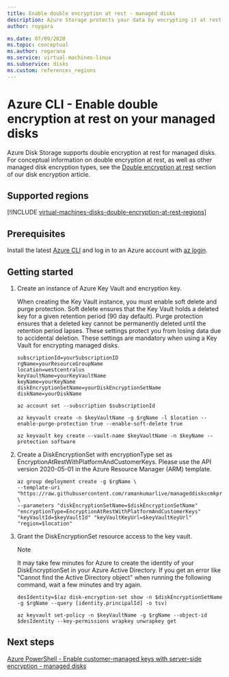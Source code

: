 ```yaml
---
title: Enable double encryption at rest - managed disks
description: Azure Storage protects your data by encrypting it at rest before persisting it to Storage clusters. You can rely on Microsoft-managed keys for the encryption of your managed disks, or you can use customer-managed keys to manage encryption with your own keys.
author: roygara

ms.date: 07/09/2020
ms.topic: conceptual
ms.author: rogarana
ms.service: virtual-machines-linux
ms.subservice: disks
ms.custom: references_regions
---
```


# Azure CLI - Enable double encryption at rest on your managed disks

Azure Disk Storage supports double encryption at rest for managed disks. For conceptual information on double encryption at rest, as well as other managed disk encryption types, see the [Double encryption at rest](disk-encryption.md#double-encryption-at-rest) section of our disk encryption article.

## Supported regions

[!INCLUDE [virtual-machines-disks-double-encryption-at-rest-regions](../../../includes/virtual-machines-disks-double-encryption-at-rest-regions.md)]

## Prerequisites

Install the latest [Azure CLI](/cli/azure/install-az-cli2) and log in to an Azure account with [az login](/cli/azure/reference-index).

## Getting started

1. Create an instance of Azure Key Vault and encryption key.

    When creating the Key Vault instance, you must enable soft delete and purge protection. Soft delete ensures that the Key Vault holds a deleted key for a given retention period (90 day default). Purge protection ensures that a deleted key cannot be permanently deleted until the retention period lapses. These settings protect you from losing data due to accidental deletion. These settings are mandatory when using a Key Vault for encrypting managed disks.

    
    ```azurecli
    subscriptionId=yourSubscriptionID
    rgName=yourResourceGroupName
    location=westcentralus
    keyVaultName=yourKeyVaultName
    keyName=yourKeyName
    diskEncryptionSetName=yourDiskEncryptionSetName
    diskName=yourDiskName

    az account set --subscription $subscriptionId

    az keyvault create -n $keyVaultName -g $rgName -l $location --enable-purge-protection true --enable-soft-delete true

    az keyvault key create --vault-name $keyVaultName -n $keyName --protection software
    ```

1.    Create a DiskEncryptionSet with encryptionType set as EncryptionAtRestWithPlatformAndCustomerKeys. Please use the API version 2020-05-01 in the Azure Resource Manager (ARM) template. 
    
        ```azurecli
        az group deployment create -g $rgName \
        --template-uri "https://raw.githubusercontent.com/ramankumarlive/manageddiskscmkpreview/master/CreateDiskEncryptionSet.json" \
        --parameters "diskEncryptionSetName=$diskEncryptionSetName" "encryptionType=EncryptionAtRestWithPlatformAndCustomerKeys" "keyVaultId=$keyVaultId" "keyVaultKeyUrl=$keyVaultKeyUrl" "region=$location"
        ```

1.    Grant the DiskEncryptionSet resource access to the key vault. 

        > [!NOTE]
        > It may take few minutes for Azure to create the identity of your DiskEncryptionSet in your Azure Active Directory. If you get an error like "Cannot find the Active Directory object" when running the following command, wait a few minutes and try again.

        ```azurecli
        desIdentity=$(az disk-encryption-set show -n $diskEncryptionSetName -g $rgName --query [identity.principalId] -o tsv)

        az keyvault set-policy -n $keyVaultName -g $rgName --object-id $desIdentity --key-permissions wrapkey unwrapkey get
        ```

## Next steps

[Azure PowerShell - Enable customer-managed keys with server-side encryption - managed disks](../windows/disks-enable-customer-managed-keys-powershell.md)